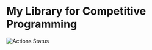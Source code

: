 # My Library for Competitive Programming

![Actions Status](https://github.com/snowyuki31/competitive-programming-library/workflows/verify/badge.svg)


